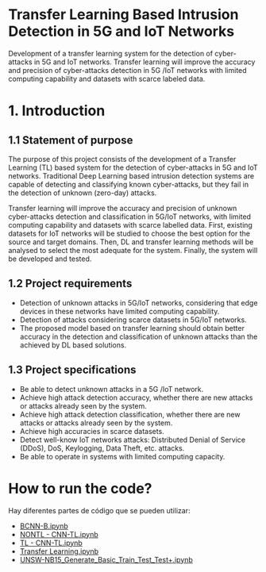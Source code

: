 # Transfer Learning Based Intrusion Detection in 5G and IoT Networks
 Development of a transfer learning system for the detection of cyber-attacks in 5G and IoT networks. Transfer learning will improve the accuracy and precision of cyber-attacks detection in 5G /IoT networks with limited computing capability and datasets with scarce labeled data.

# 1. **Introduction**
   ## 1.1 **Statement of purpose**
The purpose of this project consists of the development of a Transfer Learning (TL) based system for the detection of cyber-attacks in 5G and IoT networks. Traditional Deep Learning based intrusion detection systems are capable of detecting and classifying known cyber-attacks, but they fail in the detection of unknown (zero-day) attacks. 

Transfer learning will improve the accuracy and precision of unknown cyber-attacks detection and classification in 5G/IoT networks, with limited computing capability and datasets with scarce labelled data. First, existing datasets for IoT networks will be studied to choose the best option for the source and target domains. Then, DL and transfer learning methods will be analysed to select the most adequate for the system. Finally, the system will be developed and tested.
## 1.2 **Project requirements**
- Detection of unknown attacks in 5G/IoT networks, considering that edge devices in these networks have limited computing capability.
- Detection of attacks considering scarce datasets in 5G/IoT networks. 
- The proposed model based on transfer learning should obtain better accuracy in the detection and classification of unknown attacks than the achieved by DL based solutions.
## 1.3 **Project specifications**
- Be able to detect unknown attacks in a 5G /IoT network. 
- Achieve high attack detection accuracy, whether there are new attacks or attacks already seen by the system. 
- Achieve high attack detection classification, whether there are new attacks or attacks already seen by the system. 
- Achieve high accuracies in scarce datasets. 
- Detect well-know IoT networks attacks: Distributed Denial of Service (DDoS), DoS, Keylogging, Data Theft, etc. attacks.
- Be able to operate in systems with limited computing capacity.

# How to run the code?

Hay diferentes partes de código que se pueden utilizar:
 
- [BCNN-B.ipynb](https://github.com/polvalls9/Transfer-Learning-Based-Intrusion-Detection-in-5G-and-IoT-Networks/blob/main/codes/CNN-B.ipynb)
- [NONTL - CNN-TL.ipynb](https://github.com/polvalls9/Transfer-Learning-Based-Intrusion-Detection-in-5G-and-IoT-Networks/blob/main/codes/NONTL%20-%20CNN-TL.ipynb)
- [TL - CNN-TL.ipynb](https://github.com/polvalls9/Transfer-Learning-Based-Intrusion-Detection-in-5G-and-IoT-Networks/blob/main/codes/TL%20-%20CNN-TL.ipynb)
- [Transfer Learning.ipynb](https://github.com/polvalls9/Transfer-Learning-Based-Intrusion-Detection-in-5G-and-IoT-Networks/blob/main/codes/Transfer%20Learning.ipynb)
- [UNSW-NB15_Generate_Basic_Train_Test_Test+.ipynb](https://github.com/polvalls9/Transfer-Learning-Based-Intrusion-Detection-in-5G-and-IoT-Networks/blob/main/codes/UNSW-NB15_Generate_Basic_Train_Test_Test%2B.ipynb)
